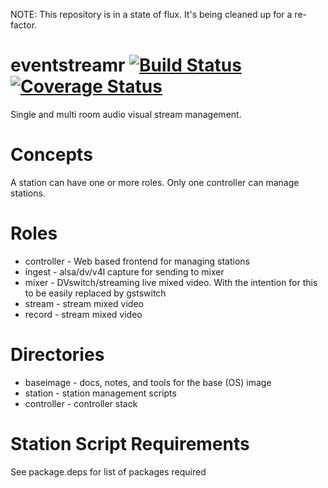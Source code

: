 NOTE: This repository is in a state of flux. It's being cleaned up for a re-factor.

eventstreamr [![Build Status](https://api.travis-ci.org/plugorgau/eventstreamr-station.svg?branch=master)](https://travis-ci.org/plugorgau/eventstreamr) [![Coverage Status](https://coveralls.io/repos/plugorgau/eventstreamr-station/badge.svg?branch=master)](https://coveralls.io/r/plugorgau/eventstreamr-station?branch=master)
============

Single and multi room audio visual stream management.

Concepts
========

A station can have one or more roles. Only one controller can manage stations.

Roles
=====
* controller - Web based frontend for managing stations
* ingest - alsa/dv/v4l capture for sending to mixer
* mixer - DVswitch/streaming live mixed video. With the intention for this to be easily replaced by gstswitch
* stream - stream mixed video
* record - stream mixed video

Directories
===========
* baseimage - docs, notes, and tools for the base (OS) image
* station - station management scripts
* controller - controller stack


Station Script Requirements
===========================

See package.deps for list of packages required
